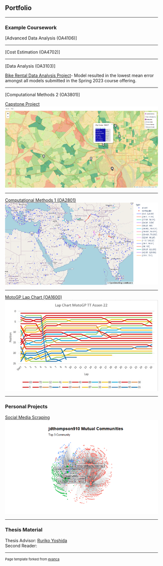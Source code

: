 ## Portfolio

---

### Example Coursework

[Advanced Data Analysis (OA4106)]

---

[Cost Estimation (OA4702)]

---

[Data Analysis (OA3103)]

<a target='_blank' href="./DAP1.html">Bike Rental Data Analysis Project<a/>- Model resulted in the lowest mean error amongst all models submitted in the Spring 2023 course offering.

---

[Computational Methods 2 (OA3801)]

<a href="https://github.com/SamFritz-Schreck/Portfolio/blob/master/Files/HAST-E%20Exec%20Summary.pdf">Capstone Project<a/>
<img src="images/HAST-E.png?raw=true"/>

---

[Computational Methods 1 (OA2801)](OA2801.md)
<img src="images/humanitarianlogistics1.png?raw=true"/>

---

[MotoGP Lap Chart (OA1600)](Files/Lab2.xlsx)
<img src="images/Lap Chart.jpg?raw=true"/>

---

### Personal Projects

[Social Media Scraping](/sample_page)
<img src="images/jdthompson ego.png?raw=true"/>

---

### Thesis Material

Thesis Advisor: 
<a href="http://faculty.nps.edu/ryoshida/">Ruriko Yoshida</a> <br>
Second Reader: 

---
<p style="font-size:11px">Page template forked from <a href="https://github.com/evanca/quick-portfolio">evanca</a></p>
<!-- Remove above link if you don't want to attibute -->
